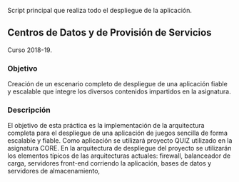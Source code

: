 Script principal que realiza todo el despliegue de la aplicación.

## Centros de Datos y de Provisión de Servicios
Curso 2018-19.

### Objetivo
Creación de un escenario completo de despliegue de una aplicación fiable y escalable que
integre los diversos contenidos impartidos en la asignatura.

### Descripción
El objetivo de esta práctica es la implementación de la arquitectura completa para el
despliegue de una aplicación de juegos sencilla de forma escalable y fiable. Como aplicación
se utilizará proyecto QUIZ utilizado en la asignatura CORE. En la arquitectura de despliegue
del proyecto se utilizarán los elementos típicos de las arquitecturas actuales: firewall,
balanceador de carga, servidores front-end corriendo la aplicación, bases de datos y
servidores de almacenamiento,
